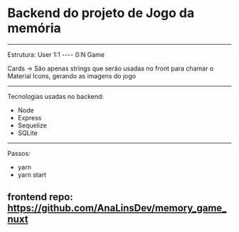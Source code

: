 # Backend do projeto de Jogo da memória
---
Estrutura:
User 1:1 ---- 0:N Game

Cards ->  São apenas strings que serão usadas no front para chamar o Material Icons, gerando as imagens do jogo

---
Tecnologias usadas no backend:
- Node
- Express
- Sequelize
- SQLite
---

Passos:
- yarn 
- yarn start

## frontend repo: https://github.com/AnaLinsDev/memory_game_nuxt
